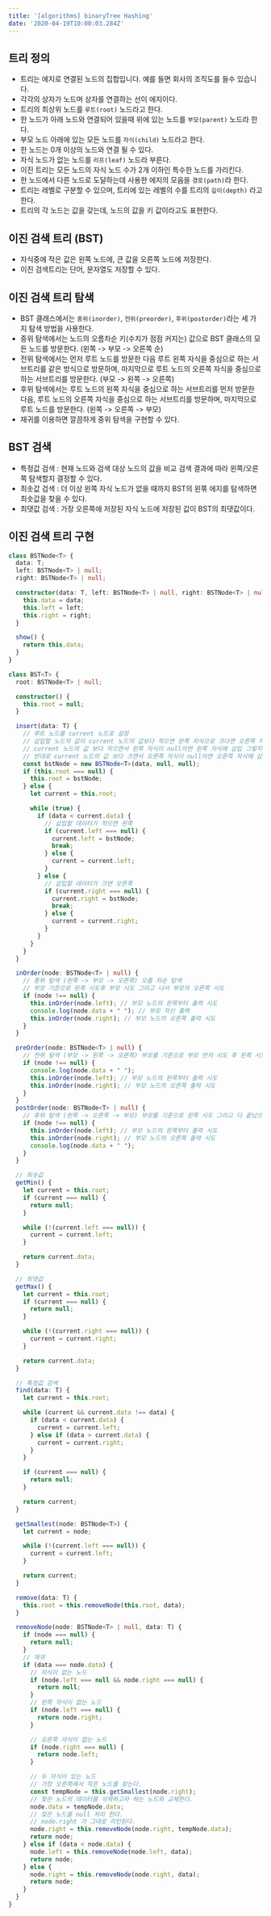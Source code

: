 ```yaml
---
title: '[algorithms] binaryTree Hashing'
date: '2020-04-19T10:00:03.284Z'
---
```


## 트리 정의

- 트리는 에지로 연결된 노드의 집합입니다. 예를 들면 회사의 조직도를 들수 있습니다.
- 각각의 상자가 노드며 상자를 연결하는 선이 에지이다.
- 트리의 최상위 노드를 `루트(root)` 노드라고 한다.
- 한 노드가 아래 노드와 연결되어 있을때 위에 있는 노드를 `부모(parent)` 노드라 한다.
- 부모 노드 아래에 있는 모든 노드를 `자식(child)` 노드라고 한다.
- 한 노드는 0개 이상의 노드와 연결 될 수 있다.
- 자식 노드가 없는 노드를 `리프(leaf)` 노드라 부른다.
- 이진 트리는 모든 노드의 자식 노드 수가 2개 이하인 특수한 노드를 가리킨다.
- 한 노드에서 다른 노드로 도달하는데 사용한 에지의 모음을 `경로(path)`라 한다.
- 트리는 레벨로 구분할 수 있으며, 트리에 있는 레벨의 수를 트리의 `깊이(depth)` 라고 한다.
- 트리의 각 노드는 값을 갖는데, 노드의 값을 키 값이라고도 표현한다.

## 이진 검색 트리 (BST)

- 자식중에 작은 값은 왼쪽 노드에, 큰 값을 오른쪽 노드에 저장한다.
- 이진 검색트리는 단어, 문자열도 저장할 수 있다.

## 이진 검색 트리 탐색

- BST 클래스에서는 `중위(inorder)`, `전위(preorder)`, `후위(postorder)`라는 세 가지 탐색 방법을 사용한다.
- 중위 탐색에서는 노드의 오름차순 키(수치가 점점 커지는) 값으로 BST 클래스의 모든 노드를 방문한다. (왼쪽 -> 부모 -> 오른쪽 순)
- 전위 탐색에서는 먼저 루트 노드를 방문한 다음 루트 왼쪽 자식을 중심으로 하는 서브트리를 같은 방식으로 방문하며, 마지막으로 루트 노드의 오른쪽 자식을 중심으로 하는 서브트리를 방문한다. (부모 -> 왼쪽 -> 오른쪽)
- 후위 탐색에서는 루트 노드의 왼쪽 자식을 중심으로 하는 서브트리를 먼저 방문한 다음, 루트 노드의 오른쪽 자식을 중심으로 하는 서브트리를 방문하며, 마지막으로 루트 노드를 방문한다. (왼쪽 -> 오른쪽 -> 부모)
- 재귀를 이용하면 깔끔하게 중위 탐색을 구현할 수 있다.

## BST 검색

- 특정값 검색 : 현재 노드와 검색 대상 노드의 값을 비교 검색 결과에 따라 왼쪽/오른쪽 탐색할지 결정할 수 있다.
- 최솟값 검색 : 더 이상 왼쪽 자식 노드가 없을 때까지 BST의 왼쪾 에지를 탐색하면 최솟값을 찾을 수 있다.
- 최댓값 검색 : 가장 오른쪽에 저장된 자식 노드에 저장된 값이 BST의 최댓값이다.

## 이진 검색 트리 구현

```typescript
class BSTNode<T> {
  data: T;
  left: BSTNode<T> | null;
  right: BSTNode<T> | null;

  constructor(data: T, left: BSTNode<T> | null, right: BSTNode<T> | null) {
    this.data = data;
    this.left = left;
    this.right = right;
  }

  show() {
    return this.data;
  }
}

class BST<T> {
  root: BSTNode<T> | null;

  constructor() {
    this.root = null;
  }

  insert(data: T) {
    // 루트 노드를 current 노드로 설정
    // 삽입할 노드의 값이 current 노드의 값보다 작으면 왼쪽 자식으로 크다면 오른쪽 자식으로 삽입
    // current 노드의 값 보다 작으면서 왼쪽 자식이 null이면 왼쪽 자식에 삽입 그렇지 않다면 왼쪽 자식을 current로 바꾼후 다시 루프
    // 반대로 current 노드의 값 보다 크면서 오른쪽 자식이 null이면 오른쪽 자식에 삽입 그렇지 않다면 오른쪽 자식을 current로 바꾼후 다시 루프
    const bstNode = new BSTNode<T>(data, null, null);
    if (this.root === null) {
      this.root = bstNode;
    } else {
      let current = this.root;

      while (true) {
        if (data < current.data) {
          // 삽입할 데이터가 작으면 왼쪽
          if (current.left === null) {
            current.left = bstNode;
            break;
          } else {
            current = current.left;
          }
        } else {
          // 삽입할 데이터가 크면 오른쪽
          if (current.right === null) {
            current.right = bstNode;
            break;
          } else {
            current = current.right;
          }
        }
      }
    }
  }

  inOrder(node: BSTNode<T> | null) {
    // 중위 탐색 (왼쪽 -> 부모 -> 오른쪽) 오름 차순 탐색
    // 부모 기준으로 왼쪽 시도후 부모 시도 그리고 나서 부모의 오른쪽 시도
    if (node !== null) {
      this.inOrder(node.left); // 부모 노드의 왼쪽부터 출력 시도
      console.log(node.data + " "); // 부모 자신 출력
      this.inOrder(node.right); // 부모 노드의 오른쪽 출력 시도
    }
  }

  preOrder(node: BSTNode<T> | null) {
    // 전위 탐색 (부모 -> 왼쪽 -> 오른쪽) 부모를 기준으로 부모 먼저 시도 후 왼쪽 시도 그리고 다 끝났으면 오른쪽 시도
    if (node !== null) {
      console.log(node.data + " ");
      this.inOrder(node.left); // 부모 노드의 왼쪽부터 출력 시도
      this.inOrder(node.right); // 부모 노드의 오른쪽 출력 시도
    }
  }
  postOrder(node: BSTNode<T> | null) {
    // 후위 탐색 (왼쪽 -> 오른쪽 -> 부모) 부모를 기준으로 왼쪽 시도 그리고 다 끝났으면 오른쪽 시도 후 마지막으로 부모 시도
    if (node !== null) {
      this.inOrder(node.left); // 부모 노드의 왼쪽부터 출력 시도
      this.inOrder(node.right); // 부모 노드의 오른쪽 출력 시도
      console.log(node.data + " ");
    }
  }

  // 최솟값
  getMin() {
    let current = this.root;
    if (current === null) {
      return null;
    }

    while (!(current.left === null)) {
      current = current.left;
    }

    return current.data;
  }

  // 최댓값
  getMax() {
    let current = this.root;
    if (current === null) {
      return null;
    }

    while (!(current.right === null)) {
      current = current.right;
    }

    return current.data;
  }

  // 특정값 검색
  find(data: T) {
    let current = this.root;

    while (current && current.data !== data) {
      if (data < current.data) {
        current = current.left;
      } else if (data > current.data) {
        current = current.right;
      }
    }

    if (current === null) {
      return null;
    }

    return current;
  }

  getSmallest(node: BSTNode<T>) {
    let current = node;

    while (!(current.left === null)) {
      current = current.left;
    }

    return current;
  }

  remove(data: T) {
    this.root = this.removeNode(this.root, data);
  }

  removeNode(node: BSTNode<T> | null, data: T) {
    if (node === null) {
      return null;
    }
    // 재귀
    if (data === node.data) {
      // 자식이 없는 노드
      if (node.left === null && node.right === null) {
        return null;
      }
      // 왼쪽 자식이 없는 노드
      if (node.left === null) {
        return node.right;
      }

      // 오른쪽 자식이 없는 노드
      if (node.right === null) {
        return node.left;
      }

      // 두 자식이 있는 노드
      // 가장 오른쪽에서 작은 노드를 찾는다.
      const tempNode = this.getSmallest(node.right);
      // 찾은 노드의 데이터를 삭제하고자 하는 노드와 교체한다.
      node.data = tempNode.data;
      // 찾은 노드를 null 처리 한다.
      // node.right 가 그대로 리턴된다.
      node.right = this.removeNode(node.right, tempNode.data);
      return node;
    } else if (data < node.data) {
      node.left = this.removeNode(node.left, data);
      return node;
    } else {
      node.right = this.removeNode(node.right, data);
      return node;
    }
  }
}
```
